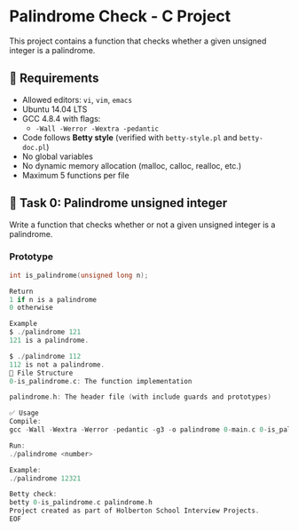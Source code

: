 # Palindrome Check - C Project

This project contains a function that checks whether a given unsigned integer is a palindrome.

## 📌 Requirements

- Allowed editors: `vi`, `vim`, `emacs`
- Ubuntu 14.04 LTS
- GCC 4.8.4 with flags:
  - `-Wall -Werror -Wextra -pedantic`
- Code follows **Betty style** (verified with `betty-style.pl` and `betty-doc.pl`)
- No global variables
- No dynamic memory allocation (malloc, calloc, realloc, etc.)
- Maximum 5 functions per file

## 🚀 Task 0: Palindrome unsigned integer

Write a function that checks whether or not a given unsigned integer is a palindrome.

### Prototype
```c
int is_palindrome(unsigned long n);

Return
1 if n is a palindrome
0 otherwise

Example
$ ./palindrome 121
121 is a palindrome.

$ ./palindrome 112
112 is not a palindrome.
📂 File Structure
0-is_palindrome.c: The function implementation

palindrome.h: The header file (with include guards and prototypes)

✅ Usage
Compile:
gcc -Wall -Wextra -Werror -pedantic -g3 -o palindrome 0-main.c 0-is_palindrome.c

Run:
./palindrome <number>

Example:
./palindrome 12321

Betty check:
betty 0-is_palindrome.c palindrome.h
Project created as part of Holberton School Interview Projects.
EOF
